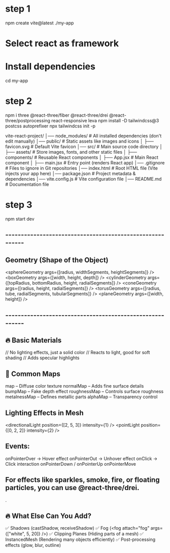 # step 1
npm create vite@latest ./my-app

# Select react as framework

# Install dependencies
cd my-app

# step 2
npm i three @react-three/fiber @react-three/drei @react-three/postprocessing react-responsive leva
npm install -D tailwindcss@3 postcss autoprefixer
npx tailwindcss init -p

vite-react-project/
│── node_modules/         # All installed dependencies (don't edit manually)
│── public/               # Static assets like images and icons
│   ├── favicon.svg       # Default Vite favicon
│── src/                  # Main source code directory
│   ├── assets/           # Store images, fonts, and other static files
│   ├── components/       # Reusable React components
│   ├── App.jsx           # Main React component
│   ├── main.jsx          # Entry point (renders React app)
│── .gitignore            # Files to ignore in Git repositories
│── index.html            # Root HTML file (Vite injects your app here)
│── package.json          # Project metadata & dependencies
│── vite.config.js        # Vite configuration file
│── README.md             # Documentation file

# step 3
npm start dev

## ---------------------------------------------------------
## Geometry (Shape of the Object)
<sphereGeometry args={[radius, widthSegments, heightSegments]} />
<boxGeometry args={[width, height, depth]} />
<cylinderGeometry args={[topRadius, bottomRadius, height, radialSegments]} />
<coneGeometry args={[radius, height, radialSegments]} />
<torusGeometry args={[radius, tube, radialSegments, tubularSegments]} />
<planeGeometry args={[width, height]} />
<tetrahedronGeometry args={[radius]} />

## ---------------------------------------------------------

## 🔥 Basic Materials
<meshBasicMaterial color="red" /> // No lighting effects, just a solid color
<meshLambertMaterial color="blue" /> // Reacts to light, good for soft shading
<meshPhongMaterial color="green" shininess={100} /> // Adds specular highlights
<meshStandardMaterial color="yellow" metalness={0.5} roughness={0.2} />
<meshPhysicalMaterial clearcoat={1} clearcoatRoughness={0} />
<meshToonMaterial color="purple" />
<meshNormalMaterial />
<meshDepthMaterial />

## 🔹 Common Maps
map – Diffuse color texture
normalMap – Adds fine surface details
bumpMap – Fake depth effect
roughnessMap – Controls surface roughness
metalnessMap – Defines metallic parts
alphaMap – Transparency control

## Lighting Effects in Mesh
<directionalLight position={[2, 5, 3]} intensity={1} />
<pointLight position={[0, 2, 2]} intensity={2} />
<ambientLight intensity={0.5} />



## Events:
onPointerOver → Hover effect
onPointerOut → Unhover effect
onClick → Click interaction
onPointerDown / onPointerUp
onPointerMove

## For effects like sparkles, smoke, fire, or floating particles, you can use @react-three/drei.
.

## 🔥 What Else Can You Add?
✅ Shadows (castShadow, receiveShadow)
✅ Fog (<fog attach="fog" args={["white", 5, 20]} />)
✅ Clipping Planes (Hiding parts of a mesh)
✅ InstancedMesh (Rendering many objects efficiently)
✅ Post-processing effects (glow, blur, outline)
